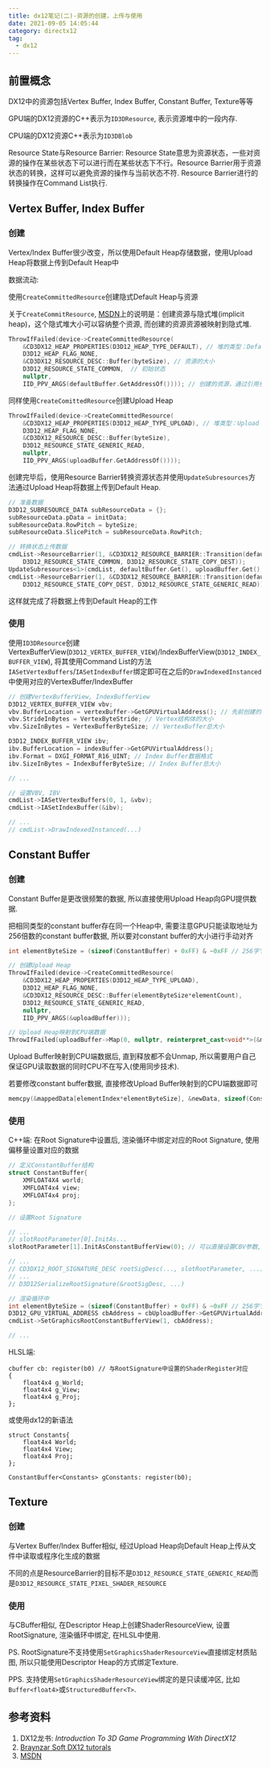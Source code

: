 ```yaml
---
title: dx12笔记(二)-资源的创建，上传与使用
date: 2021-09-05 14:05:44
category: directx12
tag:
  - dx12
---
```



## 前置概念
DX12中的资源包括Vertex Buffer, Index Buffer, Constant Buffer, Texture等等

GPU端的DX12资源的C++表示为`ID3DResource`, 表示资源堆中的一段内存.

CPU端的DX12资源C++表示为`ID3DBlob`

Resource State与Resource Barrier: Resource State意思为资源状态，一些对资源的操作在某些状态下可以进行而在某些状态下不行。Resource Barrier用于资源状态的转换，这样可以避免资源的操作与当前状态不符. Resource Barrier进行的转换操作在Command List执行.

## Vertex Buffer, Index Buffer

### 创建
Vertex/Index Buffer很少改变，所以使用Default Heap存储数据，使用Upload Heap将数据上传到Default Heap中

数据流动: 

使用`CreateCommittedResource`创建隐式Default Heap与资源

关于`CreateCommitResource`, [MSDN](https://docs.microsoft.com/en-us/windows/win32/api/d3d12/nf-d3d12-id3d12device-createcommittedresource)上的说明是：创建资源与隐式堆(implicit heap)，这个隐式堆大小可以容纳整个资源, 而创建的资源资源被映射到隐式堆.
```C++
ThrowIfFailed(device->CreateCommittedResource(
    &CD3DX12_HEAP_PROPERTIES(D3D12_HEAP_TYPE_DEFAULT), // 堆的类型：Default
    D3D12_HEAP_FLAG_NONE,
    &CD3DX12_RESOURCE_DESC::Buffer(byteSize), // 资源的大小
    D3D12_RESOURCE_STATE_COMMON,  // 初始状态
    nullptr,
    IID_PPV_ARGS(defaultBuffer.GetAddressOf()))); // 创建的资源，通过引用参数方式传入. defualtBuffer类型为ComPtr<ID3DResource>
```
同样使用`CreateComittedResource`创建Upload Heap
```C++
ThrowIfFailed(device->CreateCommittedResource(
    &CD3DX12_HEAP_PROPERTIES(D3D12_HEAP_TYPE_UPLOAD), // 堆类型：Upload
    D3D12_HEAP_FLAG_NONE,
    &CD3DX12_RESOURCE_DESC::Buffer(byteSize),
    D3D12_RESOURCE_STATE_GENERIC_READ,
    nullptr,
    IID_PPV_ARGS(uploadBuffer.GetAddressOf())));
```

创建完毕后，使用Resource Barrier转换资源状态并使用`UpdateSubresources`方法通过Upload Heap将数据上传到Default Heap.

```C++
// 准备数据
D3D12_SUBRESOURCE_DATA subResourceData = {};
subResourceData.pData = initData;
subResourceData.RowPitch = byteSize;
subResourceData.SlicePitch = subResourceData.RowPitch;

// 转换状态上传数据
cmdList->ResourceBarrier(1, &CD3DX12_RESOURCE_BARRIER::Transition(defaultBuffer.Get(), 
    D3D12_RESOURCE_STATE_COMMON, D3D12_RESOURCE_STATE_COPY_DEST));
UpdateSubresources<1>(cmdList, defaultBuffer.Get(), uploadBuffer.Get(), 0, 0, 1, &subResourceData);
cmdList->ResourceBarrier(1, &CD3DX12_RESOURCE_BARRIER::Transition(defaultBuffer.Get(),
    D3D12_RESOURCE_STATE_COPY_DEST, D3D12_RESOURCE_STATE_GENERIC_READ));
```

这样就完成了将数据上传到Default Heap的工作

### 使用
使用`ID3DResource`创建VertexBufferView(`D3D12_VERTEX_BUFFER_VIEW`)/IndexBufferView(`D3D12_INDEX_BUFFER_VIEW`), 将其使用Command List的方法`IASetVertexBuffers`/`IASetIndexBuffer`绑定即可在之后的`DrawIndexedInstanced`中使用对应的VertexBuffer/IndexBuffer

```C++
// 创建VertexBufferView, IndexBufferView
D3D12_VERTEX_BUFFER_VIEW vbv;
vbv.BufferLocation = vertexBuffer->GetGPUVirtualAddress(); // 先前创建的defaultBuffer
vbv.StrideInBytes = VertexByteStride; // Vertex结构体的大小
vbv.SizeInBytes = VertexBufferByteSize; // VertexBuffer总大小

D3D12_INDEX_BUFFER_VIEW ibv;
ibv.BufferLocation = indexBuffer->GetGPUVirtualAddress();
ibv.Format = DXGI_FORMAT_R16_UINT; // Index Buffer数据格式
ibv.SizeInBytes = IndexBufferByteSize; // Index Buffer总大小

// ...

// 设置VBV, IBV
cmdList->IASetVertexBuffers(0, 1, &vbv);
cmdList->IASetIndexBuffer(&ibv);

// ...
// cmdList->DrawIndexedInstanced(...)

```



## Constant Buffer

### 创建
Constant Buffer是更改很频繁的数据, 所以直接使用Upload Heap向GPU提供数据.

把相同类型的constant buffer存在同一个Heap中, 需要注意GPU只能读取地址为256倍数的constant buffer数据, 所以要对constant buffer的大小进行手动对齐

```C++
int elementByteSize = (sizeof(ConstantBuffer) + 0xFF) & ~0xFF // 256字节对齐

// 创建Upload Heap
ThrowIfFailed(device->CreateCommittedResource(
    &CD3DX12_HEAP_PROPERTIES(D3D12_HEAP_TYPE_UPLOAD),
    D3D12_HEAP_FLAG_NONE,
    &CD3DX12_RESOURCE_DESC::Buffer(elementByteSize*elementCount),
    D3D12_RESOURCE_STATE_GENERIC_READ,
    nullptr,
    IID_PPV_ARGS(&uploadBuffer)));

// Upload Heap映射到CPU端数据
ThrowIfFailed(uploadBuffer->Map(0, nullptr, reinterpret_cast<void**>(&mappedData)));
```

Upload Buffer映射到CPU端数据后, 直到释放都不会Unmap, 所以需要用户自己保证GPU读取数据的同时CPU不在写入(使用同步技术).

若要修改constant buffer数据, 直接修改Upload Buffer映射到的CPU端数据即可

```C++
memcpy(&mappedData[elementIndex*elementByteSize], &newData, sizeof(ConstantBuffer)); // mappedData类型为BYTE*
```

### 使用

C++端:
在Root Signature中设置后, 渲染循环中绑定对应的Root Signature, 使用偏移量设置对应的数据

```C++
// 定义ConstantBuffer结构
struct ConstantBuffer{
    XMFLOAT4X4 world;
    XMFLOAT4x4 view;
    XMFLOAT4x4 proj;
};

// 设置Root Signature

// ...
// slotRootParameter[0].InitAs...
slotRootParameter[1].InitAsConstantBufferView(0); // 可以直接设置CBV参数, 也可以放在Descriptor Heap中. 参数为ShaderRegister编号

// ...
// CD3DX12_ROOT_SIGNATURE_DESC rootSigDesc(..., slotRootParameter, ...)
// ...
// D3D12SerializeRootSignature(&rootSigDesc, ...)
```

```C++
// 渲染循环中
int elementByteSize = (sizeof(ConstantBuffer) + 0xFF) & ~0xFF // 256字节对齐
D3D12_GPU_VIRTUAL_ADDRESS cbAddress = cbUploadBuffer->GetGPUVirtualAddress() + elementIndex * elementByteSize;
cmdList->SetGraphicsRootConstantBufferView(1, cbAddress);

// ...
```

HLSL端:

```HLSL
cbuffer cb: register(b0) // 与RootSignature中设置的ShaderRegister对应
{
    float4x4 g_World;
    float4x4 g_View;
    float4x4 g_Proj;
};
```
或使用dx12的新语法
```HLSL
struct Constants{
    float4x4 World;
    float4x4 View;
    float4x4 Proj;
};

ConstantBuffer<Constants> gConstants: register(b0);
```

## Texture

### 创建
与Vertex Buffer/Index Buffer相似, 经过Upload Heap向Default Heap上传从文件中读取或程序化生成的数据

不同的点是ResourceBarrier的目标不是`D3D12_RESOURCE_STATE_GENERIC_READ`而是`D3D12_RESOURCE_STATE_PIXEL_SHADER_RESOURCE`
### 使用
与CBuffer相似, 在Descriptor Heap上创建ShaderResourceView, 设置RootSignature, 渲染循环中绑定, 在HLSL中使用.

PS. RootSignature不支持使用`SetGraphicsShaderResourceView`直接绑定材质贴图, 所以只能使用Descriptor Heap的方式绑定Texture.

PPS. 支持使用`SetGraphicsShaderResourceView`绑定的是只读缓冲区, 比如`Buffer<float4>`或`StructuredBuffer<T>`.

## 参考资料
1. DX12龙书: *Introduction To 3D Game Programming With DirectX12*
2. [Braynzar Soft DX12 tutorals](https://www.braynzarsoft.net/viewtutorial/q16390-04-directx-12-braynzar-soft-tutorials)
3. [MSDN](https://docs.microsoft.com/en-us/windows/win32/api/d3d12/)
